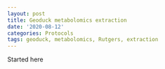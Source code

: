 ```yaml
---
layout: post
title: Geoduck metabolomics extraction
date: '2020-08-12'
categories: Protocols
tags: geoduck, metabolomics, Rutgers, extraction
---
```


Started here
